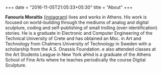 +++
date = "2016-11-05T21:05:33+05:30"
title = "About"
+++
 
<!-- A minimal, responsive and light theme for Hugo inspired by Linux console. 

![Console](https://github.com/mrmierzejewski/hugo-theme-console/blob/master/images/preview.png?raw=true) -->



**Fanouris Moraitis** ([instagram](https://www.instagram.com/nourako999/)) lives and works in Athens. His work
        is focused on world-building through the mediums of analog and
        digital sculpture, coding and self-publishing of small trolling
        (over-identification) stories. He is a graduate in Electronic and
        Computer Engineering of the Technical University of Crete and
        has obtained an Msc. in Art and Technology from Chalmers University
        of Technology in Sweden with a scholarship from the A.S. Onassis
        Foundation. e also attended classes at the Art Students League
        in New York aHnd is a graduate of the Athens School of Fine
        Arts where he teaches periodically the course Digital Sculpture.
<!-- ## Installation

```
$ mkdir themes
$ cd themes
$ git submodule add https://github.com/mrmierzejewski/hugo-theme-console.git hugo-theme-console
```
    
See the [Hugo documentation](https://gohugo.io/themes/installing/) for more information.

## Configuration

Set theme parameter in your config file:

```
theme = "hugo-theme-console"
```

## License

Copyright © 2020 [Marcin Mierzejewski](https://mrmierzejewski.com/)

The theme is released under the MIT License. Check the [original theme license](https://github.com/panr/hugo-theme-terminal/blob/master/LICENSE.md) for additional licensing information.
 -->